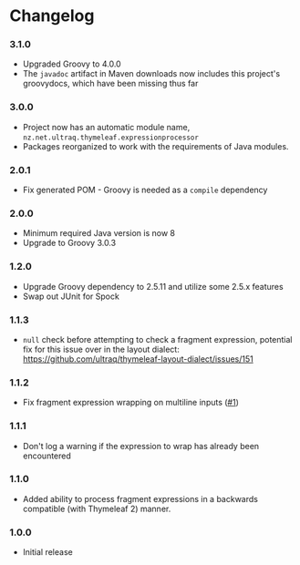 
Changelog
=========

### 3.1.0
 - Upgraded Groovy to 4.0.0
 - The `javadoc` artifact in Maven downloads now includes this project's
   groovydocs, which have been missing thus far

### 3.0.0
 - Project now has an automatic module name, `nz.net.ultraq.thymeleaf.expressionprocessor`
 - Packages reorganized to work with the requirements of Java modules.

### 2.0.1
 - Fix generated POM - Groovy is needed as a `compile` dependency

### 2.0.0
 - Minimum required Java version is now 8
 - Upgrade to Groovy 3.0.3

### 1.2.0
 - Upgrade Groovy dependency to 2.5.11 and utilize some 2.5.x features
 - Swap out JUnit for Spock

### 1.1.3
 - `null` check before attempting to check a fragment expression, potential fix
   for this issue over in the layout dialect:
   https://github.com/ultraq/thymeleaf-layout-dialect/issues/151

### 1.1.2
 - Fix fragment expression wrapping on multiline inputs
   ([#1](https://github.com/ultraq/thymeleaf-expression-processor/issues/1))

### 1.1.1
 - Don't log a warning if the expression to wrap has already been encountered

### 1.1.0
 - Added ability to process fragment expressions in a backwards compatible (with
   Thymeleaf 2) manner.

### 1.0.0
 - Initial release
